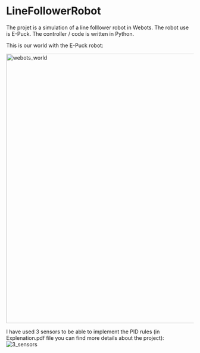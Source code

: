 # LineFollowerRobot

The projet is a simulation of a line folllower robot in Webots. 
The robot use is E-Puck. 
The controller / code is written in Python. 

This is our world with the E-Puck robot:

<img width="723" alt="webots_world" src="https://user-images.githubusercontent.com/63002366/150375486-f02b03e1-ea10-41bf-8d5f-4faa80909138.png">

I have used 3 sensors to be able to implement the PID rules (in Explenation.pdf file you can find more details about the project):
![3_sensors](https://user-images.githubusercontent.com/63002366/150375935-4525f36b-9f55-4234-9728-6771fae4ced0.png)
